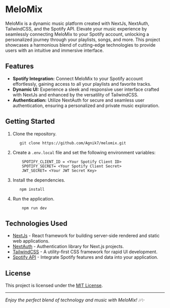 # MeloMix

MeloMix is a dynamic music platform created with NextJs, NextAuth, TailwindCSS, and the Spotify API. Elevate your music experience by seamlessly connecting MeloMix to your Spotify account, unlocking a personalized journey through your playlists, songs, and more. This project showcases a harmonious blend of cutting-edge technologies to provide users with an intuitive and immersive interface.

## Features

- **Spotify Integration:** Connect MeloMix to your Spotify account effortlessly, gaining access to all your playlists and favorite tracks.
- **Dynamic UI:** Experience a sleek and responsive user interface crafted with NextJs and enhanced by the versatility of TailwindCSS.
- **Authentication:** Utilize NextAuth for secure and seamless user authentication, ensuring a personalized and private music exploration.

## Getting Started

1. Clone the repository.

     ```
        git clone https://github.com/Agnik7/melomix.git
     ```

2. Create a `.env.local` file and set the following environment variables:

    ```
        SPOTIFY_CLIENT_ID = <Your Spotify Client ID>
        SPOTIFY_SECRET= <Your Spotify Client Secret>
        JWT_SECRET= <Your JWT Secret Key>
    ```

2. Install the dependencies.

     ```
        npm install
    ```

4. Run the application.

    ```
        npm run dev
    ```
## Technologies Used

- [NextJs](https://nextjs.org/) - React framework for building server-side rendered and static web applications.
- [NextAuth](https://next-auth.js.org/) - Authentication library for Next.js projects.
- [TailwindCSS](https://tailwindcss.com/) - A utility-first CSS framework for rapid UI development.
- [Spotify API](https://developer.spotify.com/documentation/web-api/) - Integrate Spotify features and data into your application.


## License

This project is licensed under the [MIT License](LICENSE).

---

_Enjoy the perfect blend of technology and music with MeloMix!_ 🎶✨
